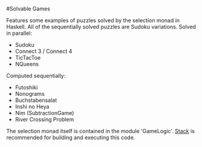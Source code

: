 #Solvable Games

Features some examples of puzzles solved by the selection monad in Haskell.
All of the sequentially solved puzzles are Sudoku variations.
Solved in parallel:
  * Sudoku
  * Connect 3 / Connect 4
  * TicTacToe
  * NQueens

Computed sequentially:
  * Futoshiki
  * Nonograms
  * Buchstabensalat
  * Inshi no Heya
  * Nim (SubtractionGame)
  * River Crossing Problem

The selection monad itself is contained in the module 'GameLogic'. 
[Stack](https://docs.haskellstack.org/en/stable/README/) is recommended for building and executing this code.
